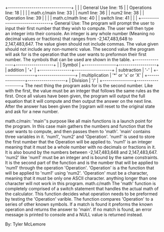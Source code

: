 +--------------------------------+
|                                |
|	General Use			line: 15 |
|		Operations		line: 18 |
|                                |
|	math.c/main			line: 33 |
|		num1			line: 36 |
|		num2			line: 38 |
|		Operation		line: 39 |
|                                |
|	math.c/math			line: 40 |
|		switch			line: 41 |
|                                |
+--------------------------------+
General Use:
	The program will prompt the user to input their first number that they wish to compute. The user will then type an integer into their console. An integer is any whole number (Meaning no decimal values or fractions) that ranges
		from -2,147,483,648 to 2,147,483,647. The value given should not include commas. The value given should not include any non-numeric value. The second value the program will ask for is the operation that the user wants to preformon their first number. The symbols that can be used are shown in the table.
				+----------------+-------------------+
				|                |        Symbol     |
				+----------------+-------------------+
				| addition       |         '+'       |
				+----------------+-------------------+
				| subtraction    |         '-'       |
				+----------------+-------------------+
				| multiplication | '*' or 'x' or 'X' |
				+----------------+-------------------+
				| Division       |         '/'       |
				+----------------+-------------------+
	The next thing the program asks for is the second number. Like with the first, the value must be an integer that follows the same rules as the first.
		Once all values have been given, the program will output the full equation that it will compute and then output the answer on the next line. After the answer has been given the [rpgram will reset to the original state and
		ask for a new number.
				
math.c/main:
	'main''s purpose like all main functions is a launch point for the program. In this case main gathers the numbers and function that the user wants to compute, and then passes them to 'math'.
		'main' contains three variables in it. 'num1', 'num2' and 'Operation'. 
	'num1' is used to store the first number that the Operation will be applied to. 'num1' is an integer meaning that it must be a whole number with no decimals
		or fractions in it. It is also bound by the numbers between -2,147,483,648 and 2,147,483,647. 
	'num2' like 'num1' must be an integer and is bound by the same constraints. It is the second part of the function and is the number that will be applied to 'num1' through the operation 'Operation'.
	'Operation' is a the function that will be applied to 'num1' using 'num2'. 'Operation' must be a character, meaning that it must be only one ASCII character. anything longer than one character will not work in this program.
math.c/math
	The 'math' function is completely comprised of a switch statement that handles the actual math of the calculator. This function decides what operation needs to be preformed by testing the 'Operation' varible. The function
		compares 'Operation' to a series of other known symbols. If a match is found it preforms the known operation and returns the answer to 'main'. If no match is found, an error message is printed to console and a NULL value
		is returned instead.
	
By: Tyler McLemore